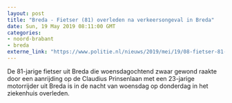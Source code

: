 ```yaml
---
layout: post
title: "Breda - Fietser (81) overleden na verkeersongeval in Breda"
date: Sun, 19 May 2019 08:11:00 GMT
categories: 
- noord-brabant 
- breda 
externe_link: "https://www.politie.nl/nieuws/2019/mei/19/08-fietser-81-overleden-na-verkeersongeval-in-breda.html"
---
```


De 81-jarige fietser uit Breda die woensdagochtend zwaar gewond raakte door een aanrijding op de Claudius Prinsenlaan met een 23-jarige motorrijder uit Breda is in de nacht van woensdag op donderdag in het  ziekenhuis overleden.
